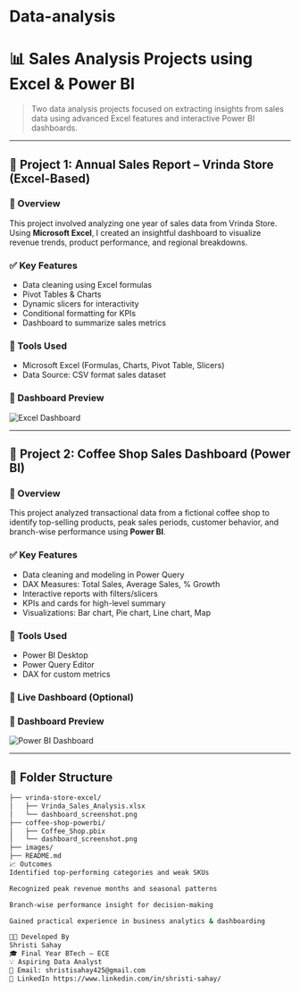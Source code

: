 # Data-analysis
# 📊 Sales Analysis Projects using Excel & Power BI

> Two data analysis projects focused on extracting insights from sales data using advanced Excel features and interactive Power BI dashboards.

---

## 📌 Project 1: Annual Sales Report – Vrinda Store (Excel-Based)

### 🧾 Overview

This project involved analyzing one year of sales data from Vrinda Store. Using **Microsoft Excel**, I created an insightful dashboard to visualize revenue trends, product performance, and regional breakdowns.

### ✅ Key Features

- Data cleaning using Excel formulas
- Pivot Tables & Charts
- Dynamic slicers for interactivity
- Conditional formatting for KPIs
- Dashboard to summarize sales metrics

### 🧰 Tools Used

- Microsoft Excel (Formulas, Charts, Pivot Table, Slicers)
- Data Source: CSV format sales dataset

### 📸 Dashboard Preview

![Excel Dashboard](images/vrinda_excel_dashboard.png)

---

## 📌 Project 2: Coffee Shop Sales Dashboard (Power BI)

### 🧾 Overview

This project analyzed transactional data from a fictional coffee shop to identify top-selling products, peak sales periods, customer behavior, and branch-wise performance using **Power BI**.

### ✅ Key Features

- Data cleaning and modeling in Power Query
- DAX Measures: Total Sales, Average Sales, % Growth
- Interactive reports with filters/slicers
- KPIs and cards for high-level summary
- Visualizations: Bar chart, Pie chart, Line chart, Map

### 🧰 Tools Used

- Power BI Desktop
- Power Query Editor
- DAX for custom metrics

### 🔗 Live Dashboard (Optional)



### 📸 Dashboard Preview

![Power BI Dashboard](images/coffee_powerbi_dashboard.png)

---

## 📁 Folder Structure

```bash
├── vrinda-store-excel/
│   ├── Vrinda_Sales_Analysis.xlsx
│   └── dashboard_screenshot.png
├── coffee-shop-powerbi/
│   ├── Coffee_Shop.pbix
│   └── dashboard_screenshot.png
├── images/
├── README.md
📈 Outcomes
Identified top-performing categories and weak SKUs

Recognized peak revenue months and seasonal patterns

Branch-wise performance insight for decision-making

Gained practical experience in business analytics & dashboarding

👩‍💻 Developed By
Shristi Sahay
🎓 Final Year BTech – ECE
💡 Aspiring Data Analyst
📧 Email: shristisahay425@gmail.com
🔗 LinkedIn https://www.linkedin.com/in/shristi-sahay/

